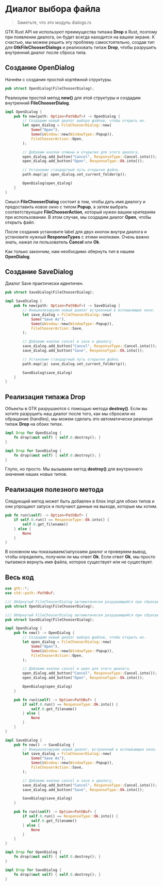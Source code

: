 # Диалог выбора файла

> Заметьте, что это модуль dialogs.rs

GTK Rust API не используют преимущества типажа **Drop** в Rust, поэтому при появлении диалога, он будет всегда находится на вашем экране. К счастью, мы можем решить эту проблему самостоятельно, создав тип для **GtkFileChooserDialogs** и реализовать типаж **Drop**, чтобы разрушить внутренний диалог после сброса типа.

## Создание OpenDialog

Начнём с создания простой кортёжной структуры.

```rust
pub struct OpenDialog(FileChooserDialog);
```

Реализуем простой метод **new()** для этой структуры и создадим внутренний **FileChooserDialog**.

```rust
impl OpenDialog {
    pub fn new(path: Option<PathBuf>) -> OpenDialog {
        // Создадим новый диалог выбора файлов, чтобы открыть их.
        let open_dialog = FileChooserDialog::new(
            Some("Open"),
            Some(&Window::new(WindowType::Popup)),
            FileChooserAction::Open,
        );

        // Добавим кнопки отмены и открытия для этого диалога.
        open_dialog.add_button("Cancel", ResponseType::Cancel.into());
        open_dialog.add_button("Open", ResponseType::Ok.into());

        // Установим стандартный путь открытия файла.
        path.map(|p| open_dialog.set_current_folder(p));

        OpenDialog(open_dialog)
    }
}
```

Смысл **FileChooserDialog** состоит в том, чтобы дать имя диалогу и предоставить новое окно с типом **Popup**, а затем выбрать соответствующее **FileChooserAction**,
который нужен вашим критериям при использовании. В этом случае, мы
создадим диалог **Open**, чтобы открыть файл.

После создания установите label для двух
кнопок внутри диалога и установите нужный **ResponseTypes** с этими кнопками.
Очень важно знать, нажал ли пользователь **Cancel** или **Ok**.

Как только закончим, нам необходимо обернуть тип в нашем **OpenDialog**.

## Создание SaveDialog

Диалог Save практически идентичен.

```rust
pub struct SaveDialog(FileChooserDialog);

impl SaveDialog {
    pub fn new(path: Option<PathBuf>) -> SaveDialog {
        // Инициализируем новый даилог встроенный в всплывающее окно.
        let save_dialog = FileChooserDialog::new(
            Some("Save As"),
            Some(&Window::new(WindowType::Popup)),
            FileChooserAction::Save,
        );

        // Добавим кнопки cancel и save к диалогу.
        save_dialog.add_button("Cancel", ResponseType::Cancel.into());
        save_dialog.add_button("Save", ResponseType::Ok.into());

        // Установим стандартный путь открытия файла.
        path.map(|p| save_dialog.set_current_folder(p));

        SaveDialog(save_dialog)
    }
}
```

## Реализация типажа Drop

Объекты в GTK разрушаются с помощью метода **destroy()**. Если вы хотите разрушить наш диалог после того, как мы сбросили их обращение (handles), мы можем сделать это автоматически реализуя типаж **Drop** на обоих типах.

```rust
impl Drop for OpenDialog {
    fn drop(&mut self) { self.0.destroy(); }
}

impl Drop for SaveDialog {
    fn drop(&mut self) { self.0.destroy(); }
}
```

Глупо, но просто. Мы вызываем метод **destroy()**
для внутреннего значения наших новых типов.

## Реализация полезного метода

Следующий метод может быть добавлен в блок impl для обоих типов и они
упрощают запуск и получают данные на выходе, которые мы хотим.

```rust
pub fn run(&self) -> Option<PathBuf> {
    if self.0.run() == ResponseType::Ok.into() {
        self.0.get_filename()
    } else {
        None
    }
}
```

В основном мы показываем/запускаем диалог и проверяем вывод, чтобы определить,
получили ли мы ответ **Ok**. Если ответ **Ok**, мы просто пытаемся вернуть имя файла, которое существует или не существует.

## Весь код

```rust
use gtk::*;
use std::path::PathBuf;

/// Обёрнутый FileChooserDialog автоматически разрушающийся при сбрасывании.
pub struct OpenDialog(FileChooserDialog);

/// Обёрнутый FileChooserDialog автоматически разрушающийся при сбрасывании.
pub struct SaveDialog(FileChooserDialog);

impl OpenDialog {
    pub fn new() -> OpenDialog {
        // Создадим новый диалог выбора файлов, чтобы открыть их.
        let open_dialog = FileChooserDialog::new(
            Some("Open"),
            Some(&Window::new(WindowType::Popup)),
            FileChooserAction::Open,
        );

        // Добавим кнопки cancel и open для этого диалога.
        open_dialog.add_button("Cancel", ResponseType::Cancel.into());
        open_dialog.add_button("Open", ResponseType::Ok.into());

        OpenDialog(open_dialog)
    }

    pub fn run(&self) -> Option<PathBuf> {
        if self.0.run() == ResponseType::Ok.into() {
            self.0.get_filename()
        } else {
            None
        }
    }
}

impl SaveDialog {
    pub fn new() -> SaveDialog {
        // Инициализируем новый диалог, встроенный в всплывающее окно.
        let save_dialog = FileChooserDialog::new(
            Some("Save As"),
            Some(&Window::new(WindowType::Popup)),
            FileChooserAction::Save,
        );

        // Добавим кнопки cancel и save к диалогу.
        save_dialog.add_button("Cancel", ResponseType::Cancel.into());
        save_dialog.add_button("Save", ResponseType::Ok.into());

        SaveDialog(save_dialog)
    }

    pub fn run(&self) -> Option<PathBuf> {
        if self.0.run() == ResponseType::Ok.into() {
            self.0.get_filename()
        } else {
            None
        }
    }
}

impl Drop for OpenDialog {
    fn drop(&mut self) { self.0.destroy(); }
}

impl Drop for SaveDialog {
    fn drop(&mut self) { self.0.destroy(); }
}
```
